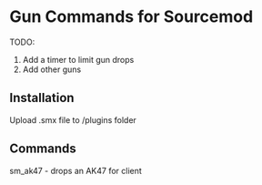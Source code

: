 # Gun Commands for Sourcemod

TODO: 
1. Add a timer to limit gun drops
2. Add other guns

## Installation

Upload .smx file to /plugins folder

## Commands

sm_ak47 - drops an AK47 for client